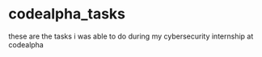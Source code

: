 # codealpha_tasks
these are the tasks i was able to do during my cybersecurity internship at codealpha
